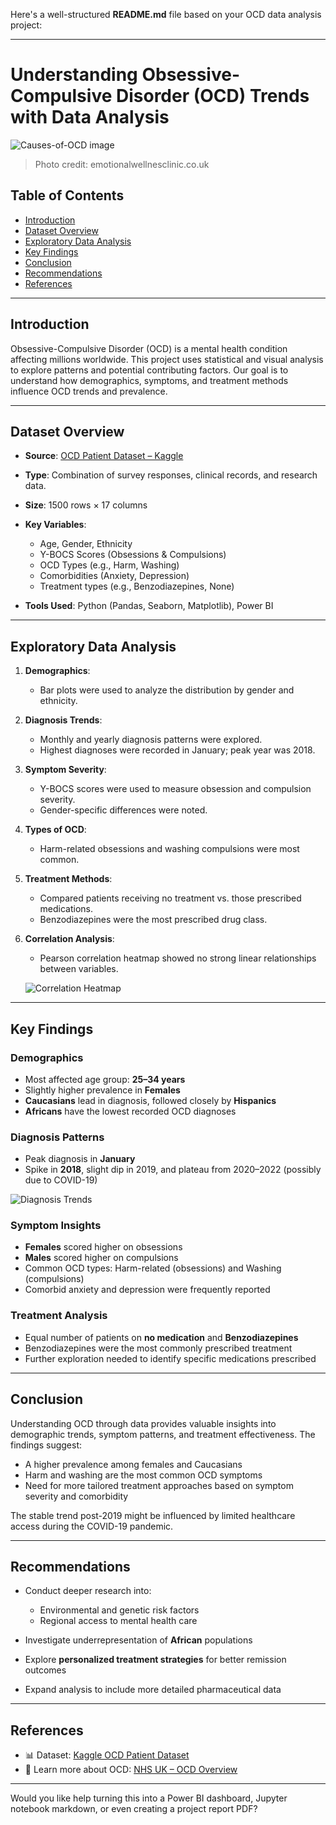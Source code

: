 Here's a well-structured **README.md** file based on your OCD data analysis project:

---

# Understanding Obsessive-Compulsive Disorder (OCD) Trends with Data Analysis

![Causes-of-OCD image](https://github.com/TeniOT/Understanding-Obsessive-Compulsive-Disorder-OCD-Trends-A-Data-Analysis/assets/164643376/1a08941d-5635-463c-8e65-9d53e8264732)

> Photo credit: emotionalwellnesclinic.co.uk

## Table of Contents

* [Introduction](#introduction)
* [Dataset Overview](#dataset-overview)
* [Exploratory Data Analysis](#exploratory-data-analysis)
* [Key Findings](#key-findings)
* [Conclusion](#conclusion)
* [Recommendations](#recommendations)
* [References](#references)

---

## Introduction

Obsessive-Compulsive Disorder (OCD) is a mental health condition affecting millions worldwide. This project uses statistical and visual analysis to explore patterns and potential contributing factors. Our goal is to understand how demographics, symptoms, and treatment methods influence OCD trends and prevalence.

---

## Dataset Overview

* **Source**: [OCD Patient Dataset – Kaggle](https://www.kaggle.com/datasets/ohinhaque/ocd-patient-dataset-demographics-and-clinical-data/)
* **Type**: Combination of survey responses, clinical records, and research data.
* **Size**: 1500 rows × 17 columns
* **Key Variables**:

  * Age, Gender, Ethnicity
  * Y-BOCS Scores (Obsessions & Compulsions)
  * OCD Types (e.g., Harm, Washing)
  * Comorbidities (Anxiety, Depression)
  * Treatment types (e.g., Benzodiazepines, None)
* **Tools Used**: Python (Pandas, Seaborn, Matplotlib), Power BI

---

## Exploratory Data Analysis

1. **Demographics**:

   * Bar plots were used to analyze the distribution by gender and ethnicity.

2. **Diagnosis Trends**:

   * Monthly and yearly diagnosis patterns were explored.
   * Highest diagnoses were recorded in January; peak year was 2018.

3. **Symptom Severity**:

   * Y-BOCS scores were used to measure obsession and compulsion severity.
   * Gender-specific differences were noted.

4. **Types of OCD**:

   * Harm-related obsessions and washing compulsions were most common.

5. **Treatment Methods**:

   * Compared patients receiving no treatment vs. those prescribed medications.
   * Benzodiazepines were the most prescribed drug class.

6. **Correlation Analysis**:

   * Pearson correlation heatmap showed no strong linear relationships between variables.

   ![Correlation Heatmap](https://github.com/TeniOT/Exploring-correlation-in-Python-with-OCD-Dataset/assets/164643376/66ee4722-9220-4750-9cee-c729051b89f0)

---

## Key Findings

### Demographics

* Most affected age group: **25–34 years**
* Slightly higher prevalence in **Females**
* **Caucasians** lead in diagnosis, followed closely by **Hispanics**
* **Africans** have the lowest recorded OCD diagnoses

### Diagnosis Patterns

* Peak diagnosis in **January**
* Spike in **2018**, slight dip in 2019, and plateau from 2020–2022 (possibly due to COVID-19)

![Diagnosis Trends](https://github.com/TeniOT/Understanding-Obsessive-Compulsive-Disorder-OCD-Trends-A-Data-Analysis/assets/164643376/eb633b01-8ef6-4e4c-bf05-3f08d5cd3f37)

### Symptom Insights

* **Females** scored higher on obsessions
* **Males** scored higher on compulsions
* Common OCD types: Harm-related (obsessions) and Washing (compulsions)
* Comorbid anxiety and depression were frequently reported

### Treatment Analysis

* Equal number of patients on **no medication** and **Benzodiazepines**
* Benzodiazepines were the most commonly prescribed treatment
* Further exploration needed to identify specific medications prescribed

---

## Conclusion

Understanding OCD through data provides valuable insights into demographic trends, symptom patterns, and treatment effectiveness. The findings suggest:

* A higher prevalence among females and Caucasians
* Harm and washing are the most common OCD symptoms
* Need for more tailored treatment approaches based on symptom severity and comorbidity

The stable trend post-2019 might be influenced by limited healthcare access during the COVID-19 pandemic.

---

## Recommendations

* Conduct deeper research into:

  * Environmental and genetic risk factors
  * Regional access to mental health care
* Investigate underrepresentation of **African** populations
* Explore **personalized treatment strategies** for better remission outcomes
* Expand analysis to include more detailed pharmaceutical data

---

## References

* 📊 Dataset: [Kaggle OCD Patient Dataset](https://www.kaggle.com/datasets/ohinhaque/ocd-patient-dataset-demographics-and-clinical-data/)
* 🧠 Learn more about OCD: [NHS UK – OCD Overview](https://www.nhs.uk/mental-health/conditions/obsessive-compulsive-disorder-ocd/overview/)

---

Would you like help turning this into a Power BI dashboard, Jupyter notebook markdown, or even creating a project report PDF?
